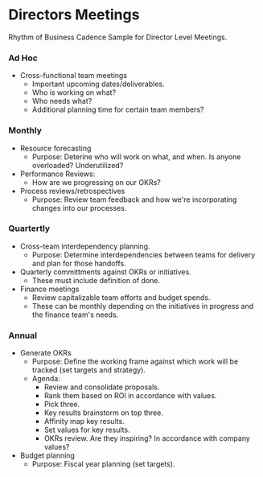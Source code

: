 # Directors Meetings

Rhythm of Business Cadence Sample for Director Level Meetings. 

### Ad Hoc
- Cross-functional team meetings
  - Important upcoming dates/deliverables.
  - Who is working on what? 
  - Who needs what? 
  - Additional planning time for certain team members?
  
### Monthly
- Resource forecasting
  - Purpose: Deterine who will work on what, and when. Is anyone overloaded? Underutilized?
- Performance Reviews:
  - How are we progressing on our OKRs?
- Process reviews/retrospectives
  - Purpose: Review team feedback and how we're incorporating changes into our processes.

### Quartertly
- Cross-team interdependency planning.
  - Purpose: Determine interdependencies between teams for delivery and plan for those handoffs.
- Quarterly committments against OKRs or initiatives. 
  - These must include definition of done. 
- Finance meetings
  - Review capitalizable team efforts and budget spends.
  - These can be monthly depending on the initiatives in progress and the finance team's needs.

### Annual 
- Generate OKRs
  - Purpose: Define the working frame against which work will be tracked (set targets and strategy).
  - Agenda: 
    - Review and consolidate proposals.
    - Rank them based on ROI in accordance with values.
    - Pick three.
    - Key results brainstorm on top three.
    - Affinity map key results.
    - Set values for key results.
    - OKRs review. Are they inspiring? In accordance with company values?
- Budget planning
  - Purpose: Fiscal year planning (set targets).
